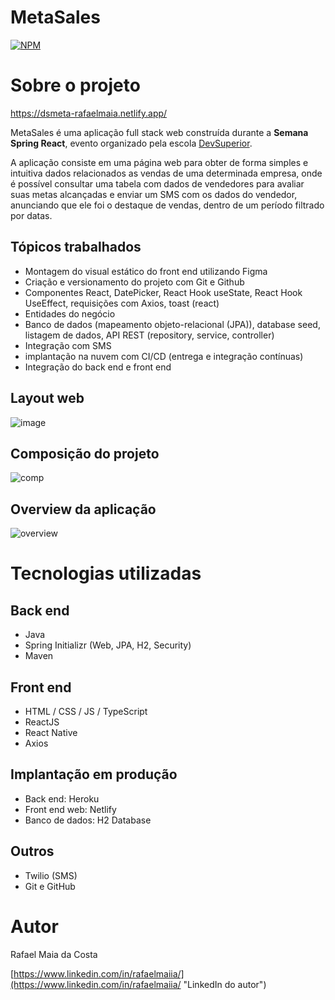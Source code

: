 # MetaSales
[![NPM](https://img.shields.io/npm/l/react)](https://github.com/rafaelmaiia/dsmeta/blob/main/LICENSE) 

# Sobre o projeto

https://dsmeta-rafaelmaia.netlify.app/

MetaSales é uma aplicação full stack web construída durante a **Semana Spring React**, evento organizado pela escola [DevSuperior](https://devsuperior.com "Site da DevSuperior").

A aplicação consiste em uma página web para obter de forma simples e intuitiva dados relacionados as vendas de uma determinada empresa, onde é possível consultar uma tabela com dados de vendedores para avaliar suas metas alcançadas e enviar um SMS com os dados do vendedor, anunciando que ele foi o destaque de vendas, dentro de um período filtrado por datas.

## Tópicos trabalhados
- Montagem do visual estático do front end utilizando Figma
- Criação e versionamento do projeto com Git e Github
- Componentes React, DatePicker, React Hook useState, React Hook UseEffect, requisições com Axios, toast (react)
- Entidades do negócio
- Banco de dados (mapeamento objeto-relacional (JPA)), database seed, listagem de dados, API REST (repository, service, controller)
- Integração com SMS
- implantação na nuvem com CI/CD (entrega e integração contínuas)
- Integração do back end e front end

## Layout web
![image](https://github.com/rafaelmaiia/dsmeta/assets/106180433/6d4740c7-ced9-40f9-91c6-a8d35899ee90)

## Composição do projeto
![comp](https://github.com/rafaelmaiia/dsmeta/assets/106180433/3964d370-ef89-4379-84bf-dcbb2280f2c9)

## Overview da aplicação
![overview](https://github.com/rafaelmaiia/dsmeta/assets/106180433/abaa0c49-a55a-41db-b5fc-afe333c05257)

# Tecnologias utilizadas
## Back end
- Java
- Spring Initializr (Web, JPA, H2, Security)
- Maven
## Front end
- HTML / CSS / JS / TypeScript
- ReactJS
- React Native
- Axios
## Implantação em produção
- Back end: Heroku
- Front end web: Netlify
- Banco de dados: H2 Database
## Outros
- Twilio (SMS)
- Git e GitHub

# Autor

Rafael Maia da Costa

[https://www.linkedin.com/in/rafaelmaiia/](https://www.linkedin.com/in/rafaelmaiia/ "LinkedIn do autor")
